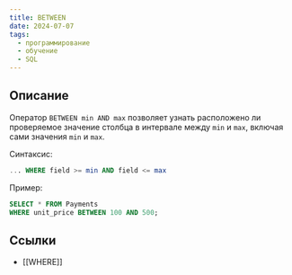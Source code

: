 ```yaml
---
title: BETWEEN
date: 2024-07-07
tags:
  - программирование
  - обучение
  - SQL
---
```


## Описание
Оператор `BETWEEN min AND max` позволяет узнать расположено ли проверяемое значение столбца в интервале между `min` и `max`, включая сами значения `min` и `max`.

Синтаксис:
```sql
... WHERE field >= min AND field <= max
```

Пример:
```sql
SELECT * FROM Payments
WHERE unit_price BETWEEN 100 AND 500;
```

## Ссылки
- [[WHERE]]
